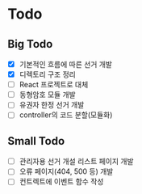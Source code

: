 # Todo
## Big Todo
- [x] 기본적인 흐름에 따른 선거 개발
- [x] 디렉토리 구조 정리
- [ ] React 프로젝트로 대체
- [ ] 동형암호 모듈 개발
- [ ] 유권자 한정 선거 개발
- [ ] controller의 코드 분할(모듈화)

## Small Todo
- [ ] 관리자용 선거 개설 리스트 페이지 개발
- [ ] 오류 페이지(404, 500 등) 개발
- [ ] 컨트렉트에 이벤트 함수 작성

